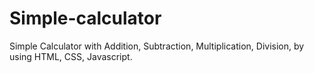 # Simple-calculator
Simple Calculator with Addition, Subtraction, Multiplication, Division, by using HTML, CSS, Javascript.
